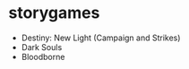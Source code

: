 # storygames

* Destiny: New Light (Campaign and Strikes)
* Dark Souls 
* Bloodborne

[comment]: # (## Candidates)

[comment]: # (* Witcher 3)
[comment]: # (* Persona 5)
[//]: # (* Final Fantasy XV)
[//]: # (* Star Wars Jedi: Fallen Order)
[//]: # (* Star Wars: Jedi Starfighter)
